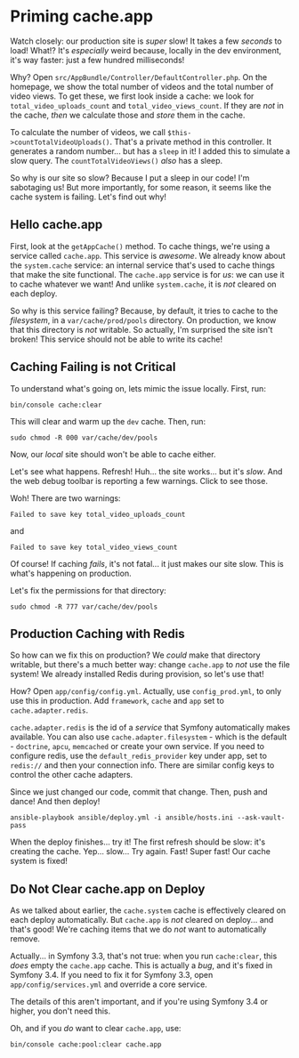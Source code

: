 # Priming cache.app

Watch closely: our production site is *super* slow! It takes a few *seconds* to
load! What!? It's *especially* weird because, locally in the dev environment, it's
way faster: just a few hundred milliseconds!

Why? Open `src/AppBundle/Controller/DefaultController.php`. On the homepage, we
show the total number of videos and the total number of video views. To get these,
we first look inside a cache: we look for `total_video_uploads_count` and `total_video_views_count`.
If they are *not* in the cache, *then* we calculate those and *store* them in the
cache.

To calculate the number of videos, we call `$this->countTotalVideoUploads()`. That's
a private method in this controller. It generates a random number... but has a `sleep`
in it! I added this to simulate a slow query. The `countTotalVideoViews()` *also*
has a sleep.

So why is our site so slow? Because I put a sleep in our code! I'm sabotaging us!
But more importantly, for some reason, it seems like the cache system is failing.
Let's find out why!

## Hello cache.app

First, look at the `getAppCache()` method. To cache things, we're using a service
called `cache.app`. This service is *awesome*. We already know about the `system.cache`
service: an internal service that's used to cache things that make the site functional.
The `cache.app` service is for *us*: we can use it to cache whatever we want! And
unlike `system.cache`, it is *not* cleared on each deploy.

So why is this service failing? Because, by default, it tries to cache to the *filesystem*,
in a `var/cache/prod/pools` directory. On production, we know that this directory
is *not* writable. So actually, I'm surprised the site isn't broken! This service
should not be able to write its cache!

## Caching Failing is not Critical

To understand what's going on, lets mimic the issue locally. First, run:

```terminal
bin/console cache:clear
```

This will clear and warm up the `dev` cache. Then, run:

```terminal
sudo chmod -R 000 var/cache/dev/pools
```

Now, our *local* site should won't be able to cache either.

Let's see what happens. Refresh! Huh... the site works... but it's *slow*. And
the web debug toolbar is reporting a few warnings. Click to see those.

Woh! There are two warnings:

	Failed to save key total_video_uploads_count

and

	Failed to save key total_video_views_count

Of course! If caching *fails*, it's not fatal... it just makes our site slow.
This is what's happening on production.

Let's fix the permissions for that directory:

```terminal-silent
sudo chmod -R 777 var/cache/dev/pools
```

## Production Caching with Redis

So how can we fix this on production? We *could* make that directory writable, but
there's a much better way: change `cache.app` to *not* use the file system! We
already installed Redis during provision, so let's use that!

How? Open `app/config/config.yml`. Actually, use `config_prod.yml`, to only use this
in production. Add `framework`, `cache` and `app` set to `cache.adapter.redis`.

`cache.adapter.redis` is the id of a *service* that Symfony automatically makes
available. You can also use `cache.adapter.filesystem` - which is the default -
`doctrine`, `apcu`, `memcached` or create your own service. If you need to configure
redis, use the `default_redis_provider` key under app, set to `redis://` and then
your connection info. There are similar config keys to control the other cache adapters.

Since we just changed our code, commit that change. Then, push and dance! And then
deploy!

```terminal-silent
ansible-playbook ansible/deploy.yml -i ansible/hosts.ini --ask-vault-pass
```

When the deploy finishes... try it! The first refresh should be slow: it's creating
the cache. Yep... slow... Try again. Fast! Super fast! Our cache system is fixed!

## Do Not Clear cache.app on Deploy

As we talked about earlier, the `cache.system` cache is effectively cleared on each
deploy automatically. But `cache.app` is *not* cleared on deploy... and that's good!
We're caching items that we do *not* want to automatically remove.

Actually... in Symfony 3.3, that's not true: when you run `cache:clear`, this *does*
empty the `cache.app` cache. This is actually a *bug*, and it's fixed in Symfony
3.4. If you need to fix it for Symfony 3.3, open `app/config/services.yml` and
override a core service.

The details of this aren't important, and if you're using Symfony 3.4 or higher,
you don't need this.

Oh, and if you *do* want to clear `cache.app`, use:

```terminal
bin/console cache:pool:clear cache.app
```
